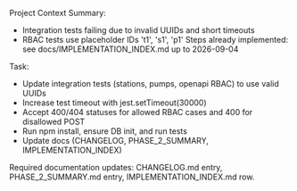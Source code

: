 Project Context Summary:
- Integration tests failing due to invalid UUIDs and short timeouts
- RBAC tests use placeholder IDs 't1', 's1', 'p1'
Steps already implemented: see docs/IMPLEMENTATION_INDEX.md up to 2026-09-04

Task:
- Update integration tests (stations, pumps, openapi RBAC) to use valid UUIDs
- Increase test timeout with jest.setTimeout(30000)
- Accept 400/404 statuses for allowed RBAC cases and 400 for disallowed POST
- Run npm install, ensure DB init, and run tests
- Update docs (CHANGELOG, PHASE_2_SUMMARY, IMPLEMENTATION_INDEX)

Required documentation updates: CHANGELOG.md entry, PHASE_2_SUMMARY.md entry, IMPLEMENTATION_INDEX.md row.
